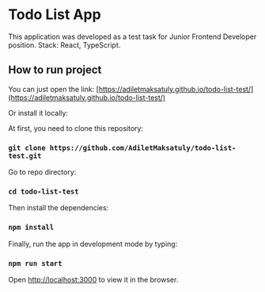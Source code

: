 # Todo List App

This application was developed as a test task for Junior Frontend Developer position. 
Stack: React, TypeScript.

## How to run project

You can just open the link: [https://adiletmaksatuly.github.io/todo-list-test/](https://adiletmaksatuly.github.io/todo-list-test/)

Or install it locally:

At first, you need to clone this repository:

### `git clone https://github.com/AdiletMaksatuly/todo-list-test.git`

Go to repo directory:

### `cd todo-list-test`

Then install the dependencies:

### `npm install`

Finally, run the app in development mode by typing:

### `npm run start`

Open [http://localhost:3000](http://localhost:3000) to view it in the browser.

